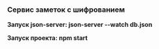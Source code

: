 ### Сервис заметок с шифрованием


**Запуск json-server: json-server --watch db.json**

**Запуск проекта: npm start**